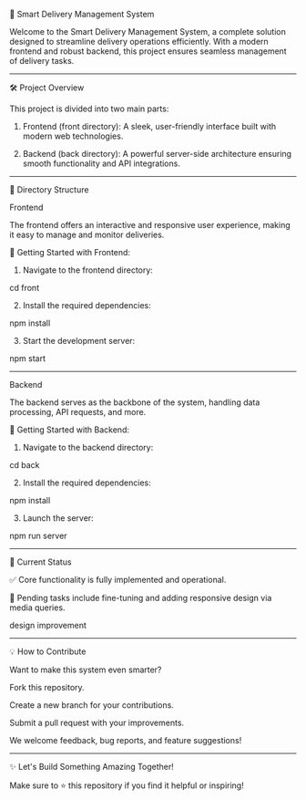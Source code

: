 🚚 Smart Delivery Management System

Welcome to the Smart Delivery Management System, a complete solution designed to streamline delivery operations efficiently. With a modern frontend and robust backend, this project ensures seamless management of delivery tasks.


---

🛠️ Project Overview

This project is divided into two main parts:

1. Frontend (front directory): A sleek, user-friendly interface built with modern web technologies.


2. Backend (back directory): A powerful server-side architecture ensuring smooth functionality and API integrations.




---

📂 Directory Structure

Frontend

The frontend offers an interactive and responsive user experience, making it easy to manage and monitor deliveries.

🚀 Getting Started with Frontend:

1. Navigate to the frontend directory:

cd front


2. Install the required dependencies:

npm install


3. Start the development server:

npm start




---

Backend

The backend serves as the backbone of the system, handling data processing, API requests, and more.

🚀 Getting Started with Backend:

1. Navigate to the backend directory:

cd back


2. Install the required dependencies:

npm install


3. Launch the server:

npm run server




---

🚧 Current Status

✅ Core functionality is fully implemented and operational.

🔄 Pending tasks include fine-tuning and adding responsive design via media queries.

design improvement 



---

💡 How to Contribute

Want to make this system even smarter?

Fork this repository.

Create a new branch for your contributions.

Submit a pull request with your improvements.


We welcome feedback, bug reports, and feature suggestions!


---

✨ Let's Build Something Amazing Together!

Make sure to ⭐ this repository if you find it helpful or inspiring!

